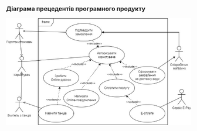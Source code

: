 ### Діаграма прецедентів програмного продукту
![](https://github.com/oleksandrblazhko/ai201-kebap/blob/ai201-kebap_with_laboratory_work_2/1-SoftwareRequirements/1.3-SoftwareUserRequirements/1.3.3-UseCaseDiagram/%D0%A2%D0%A1%D0%9F%D0%9F%20%D0%BB%D1%802%20Use%20Case_v3.jpg)
